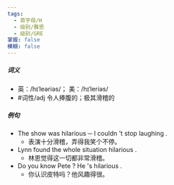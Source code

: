 ```yaml
---
tags:
  - 首字母/H
  - 级别/雅思
  - 级别/GRE
掌握: false
模糊: false
---
```

##### 词义
- 英：/hɪˈleəriəs/； 美：/hɪˈleriəs/
- #词性/adj  令人捧腹的；极其滑稽的
##### 例句
- The show was hilarious ─ I couldn 't stop laughing .
	- 表演十分滑稽，弄得我笑个不停。
- Lynn found the whole situation hilarious .
	- 林恩觉得这一切都非常滑稽。
- Do you know Pete ? He 's hilarious .
	- 你认识皮特吗？他风趣得很。
